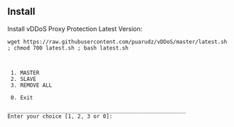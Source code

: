 Install
--------------

Install vDDoS Proxy Protection Latest Version:
```
wget https://raw.githubusercontent.com/puarudz/vDDoS/master/latest.sh ; chmod 700 latest.sh ; bash latest.sh



 1. MASTER
 2. SLAVE
 3. REMOVE ALL

 0. Exit

________________________________________________________
Enter your choice [1, 2, 3 or 0]: 
```
